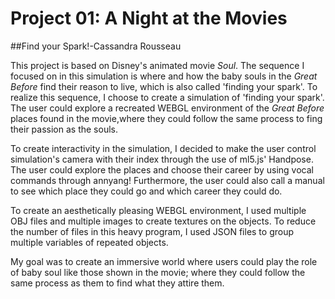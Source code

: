 # Project 01: A Night at the Movies

##Find your Spark!-Cassandra Rousseau

This project is based on Disney's animated movie _Soul_. The sequence I focused on in this simulation is where and how the baby souls in the _Great Before_ find their reason to live, which is also called 'finding your spark'. To realize this sequence, I choose to create a simulation of 'finding your spark'.
The user could explore a recreated WEBGL environment of the _Great Before_ places found in the movie,where they could follow the same process to fing their passion as the souls.

To create interactivity in the simulation, I decided to make the user control simulation's camera with their index through the use of ml5.js' Handpose. The user could explore the places and choose their career by using vocal commands through annyang! Furthermore, the user could also call a manual to see which place they could go and which career they could do.

To create an aesthetically pleasing WEBGL environment, I used multiple OBJ files and multiple images to create textures on the objects. To reduce the number of files in this heavy program, I used JSON files to group multiple variables of repeated objects.

My goal was to create an immersive world where users could play the role of baby soul like those shown in the movie; where they could follow the same process as them to find what they attire them.
